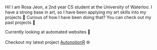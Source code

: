 Hi! I am Rosa Jeon, a 2nd year CS student at the University of Waterloo.
I have a strong base in art, so I have been applying my art skills into my projects 🙈
Curious of how I have been doing that?
You can check out my past projects 🤩


Currently looking at automated websites 🙈
</br></br>
Checkout my latest project [AutonotionR](https://github.com/CuriousR82/AutonotionR) :gear:

